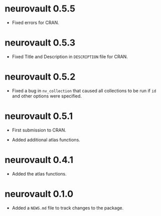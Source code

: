 # neurovault 0.5.5

* Fixed errors for CRAN.

# neurovault 0.5.3

* Fixed Title and Description in `DESCRIPTION` file for CRAN.

# neurovault 0.5.2

* Fixed a bug in `nv_collection` that caused all collections to be run if 
  `id` and other options were specified.

# neurovault 0.5.1

* First submission to CRAN.

* Added additional atlas functions.

# neurovault 0.4.1

* Added the atlas functions.

# neurovault 0.1.0

* Added a `NEWS.md` file to track changes to the package.
